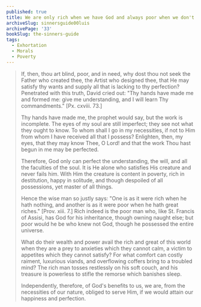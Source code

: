 ```yaml
---
published: true
title: We are only rich when we have God and always poor when we don't
archiveSlug: sinnersguide00luis
archivePage: '33'
bookSlug: the-sinners-guide
tags:
  - Exhortation
  - Morals
  - Poverty
---
```


> If, then, thou art blind, poor, and in need, why dost thou not seek the Father who created thee, the Artist who designed thee, that He may satisfy thy wants and supply all that is lacking to thy perfection? Penetrated with this truth, David cried out: "Thy hands have made me and formed me: give me understanding, and I will learn Thy commandments." [Px. cxviii. 73.]
>
> Thy hands have made me, the prophet would say, but the work is incomplete. The eyes of my soul are still imperfect; they see not what they ought to know. To whom shall I go in my necessities, if not to Him from whom I have received all that I possess? Enlighten, then, my eyes, that they may know Thee, O Lord! and that the work Thou hast begun in me may be perfected.
>
> Therefore, God only can perfect the understanding, the will, and all the faculties of the soul. It is He alone who satisfies His creature and never fails him. With Him the creature is content in poverty, rich in destitution, happy in solitude, and though despoiled of all possessions, yet master of all things.
>
> Hence the wise man so justly says: "One is as it were rich when he hath nothing, and another is as it were poor when he hath great riches." [Prov. xiii. 7.] Rich indeed is the poor man who, like St. Francis of Assisi, has God for his inheritance, though owning naught else; but poor would he be who knew not God, though he possessed the entire universe.
>
> What do their wealth and power avail the rich and great of this world when they are a prey to anxieties which they cannot calm, a victim to appetites which they cannot satisfy? For what comfort can costly raiment, luxurious viands, and overflowing coffers bring to a troubled mind? The rich man tosses restlessly on his soft couch, and his treasure is powerless to stifle the remorse which banishes sleep.
>
> Independently, therefore, of God's benefits to us, we are, from the necessities of our nature, obliged to serve Him, if we would attain our happiness and perfection.
